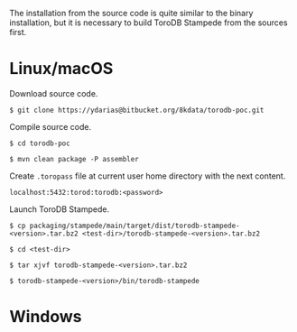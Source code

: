 The installation from the source code is quite similar to the binary installation, but it is necessary to build ToroDB Stampede from the sources first.

# Linux/macOS

Download source code.

[ToDo]: <> (Update the repository address)

```
$ git clone https://ydarias@bitbucket.org/8kdata/torodb-poc.git
```

Compile source code.

```
$ cd torodb-poc

$ mvn clean package -P assembler
```

Create `.toropass` file at current user home directory with the next content.

```
localhost:5432:torod:torodb:<password>
```

Launch ToroDB Stampede.

```
$ cp packaging/stampede/main/target/dist/torodb-stampede-<version>.tar.bz2 <test-dir>/torodb-stampede-<version>.tar.bz2

$ cd <test-dir>

$ tar xjvf torodb-stampede-<version>.tar.bz2

$ torodb-stampede-<version>/bin/torodb-stampede
```

# Windows
